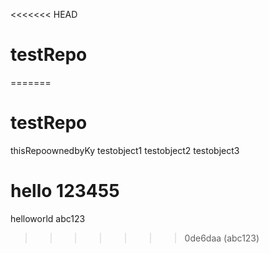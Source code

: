 <<<<<<< HEAD
# testRepo
=======
# testRepo
thisRepoownedbyKy
testobject1
testobject2
testobject3


hello 123455
=======
helloworld
abc123

>>>>>>> 0de6daa (abc123)
